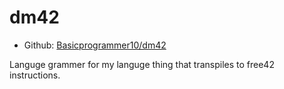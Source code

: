 # dm42

- Github: [Basicprogrammer10/dm42](https://github.com/Basicprogrammer10/dm42)

Languge grammer for my languge thing that transpiles to free42 instructions.
